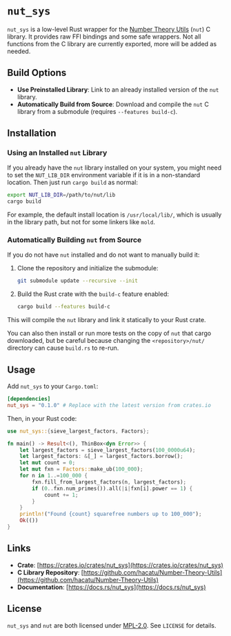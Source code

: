 # `nut_sys`

`nut_sys` is a low-level Rust wrapper for the [Number Theory Utils](https://github.com/hacatu/Number-Theory-Utils) (`nut`) C library.  It provides raw FFI bindings and some safe wrappers.  Not all functions from the C library are currently exported, more will be added as needed.

## Build Options
- **Use Preinstalled Library**: Link to an already installed version of the `nut` library.
- **Automatically Build from Source**: Download and compile the `nut` C library from a submodule (requires `--features build-c`).

## Installation

### Using an Installed `nut` Library
If you already have the `nut` library installed on your system, you might need to set the `NUT_LIB_DIR` environment variable if it is in a non-standard location.
Then just run `cargo build` as normal:

```bash
export NUT_LIB_DIR=/path/to/nut/lib
cargo build
```

For example, the default install location is `/usr/local/lib/`, which is usually in the library path, but not for some linkers like `mold`.

### Automatically Building `nut` from Source
If you do not have `nut` installed and do not want to manually build it:

1. Clone the repository and initialize the submodule:
   ```bash
   git submodule update --recursive --init
   ```

2. Build the Rust crate with the `build-c` feature enabled:
   ```bash
   cargo build --features build-c
   ```

This will compile the `nut` library and link it statically to your Rust crate.

You can also then install or run more tests on the copy of `nut` that cargo downloaded, but be careful because
changing the `<repository>/nut/` directory can cause `build.rs` to re-run.

## Usage
Add `nut_sys` to your `Cargo.toml`:

```toml
[dependencies]
nut_sys = "0.1.0" # Replace with the latest version from crates.io
```

Then, in your Rust code:

```rust
use nut_sys::{sieve_largest_factors, Factors};

fn main() -> Result<(), ThinBox<dyn Error>> {
	let largest_factors = sieve_largest_factors(100_0000u64);
	let largest_factors: &[_] = largest_factors.borrow();
	let mut count = 0;
	let mut fxn = Factors::make_ub(100_000);
	for n in 1..=100_000 {
		fxn.fill_from_largest_factors(n, largest_factors);
		if (0..fxn.num_primes()).all(|i|fxn[i].power == 1) {
			count += 1;
		}
	}
	println!("Found {count} squarefree numbers up to 100_000");
	Ok(())
}
```

## Links
- **Crate**: [https://crates.io/crates/nut_sys](https://crates.io/crates/nut_sys)  
- **C Library Repository**: [https://github.com/hacatu/Number-Theory-Utils](https://github.com/hacatu/Number-Theory-Utils)  
- **Documentation**: [https://docs.rs/nut_sys](https://docs.rs/nut_sys)  

## License
`nut_sys` and `nut` are both licensed under [MPL-2.0](https://opensource.org/licenses/mpl-2-0). See `LICENSE` for details.

